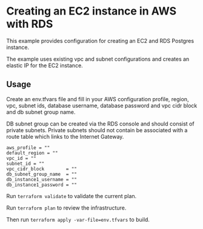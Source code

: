 # Creating an EC2 instance in AWS with RDS

This example provides configuration for creating an EC2 and RDS Postgres instance. <br />

The example uses existing vpc and subnet configurations and creates an elastic IP for the EC2 instance. <br/>

## Usage
Create an env.tfvars file and fill in your AWS configuration profile, region, vpc, subnet ids, database username, database password and vpc cidr block and db subnet group name. <br/>

DB subnet group can be created via the RDS console and should consist of private subnets. Private subnets should not contain be associated with a route table which links to the Internet Gateway.

```
aws_profile = ""
default_region = ""
vpc_id = ""
subnet_id = ""
vpc_cidr_block        = ""
db_subnet_group_name  = ""
db_instance1_username = ""
db_instance1_password = ""
```

Run `terraform validate` to validate the current plan. <br/>

Run `terraform plan` to review the infrastructure. <br/>

Then run `terraform apply -var-file=env.tfvars` to build.



